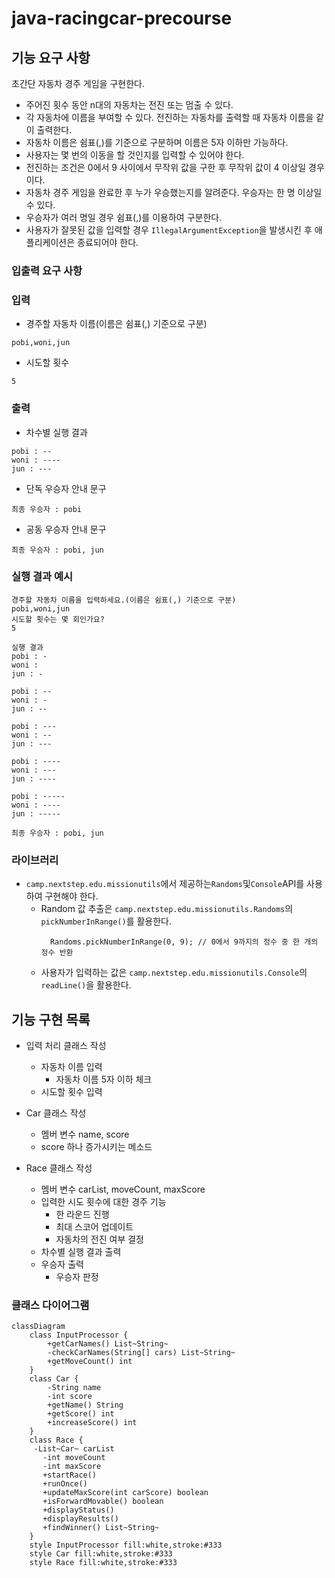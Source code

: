 # java-racingcar-precourse
## 기능 요구 사항

초간단 자동차 경주 게임을 구현한다.

- 주어진 횟수 동안 n대의 자동차는 전진 또는 멈출 수 있다.
- 각 자동차에 이름을 부여할 수 있다. 전진하는 자동차를 출력할 때 자동차 이름을 같이 출력한다.
- 자동차 이름은 쉼표(,)를 기준으로 구분하며 이름은 5자 이하만 가능하다.
- 사용자는 몇 번의 이동을 할 것인지를 입력할 수 있어야 한다.
- 전진하는 조건은 0에서 9 사이에서 무작위 값을 구한 후 무작위 값이 4 이상일 경우이다.
- 자동차 경주 게임을 완료한 후 누가 우승했는지를 알려준다. 우승자는 한 명 이상일 수 있다.
- 우승자가 여러 명일 경우 쉼표(,)를 이용하여 구분한다.
- 사용자가 잘못된 값을 입력할 경우 `IllegalArgumentException`을 발생시킨 후 애플리케이션은 종료되어야 한다.

### 입출력 요구 사항

### 입력

- 경주할 자동차 이름(이름은 쉼표(,) 기준으로 구분)

```
pobi,woni,jun
```

- 시도할 횟수

```
5
```

### **출력**

- 차수별 실행 결과

```
pobi : --
woni : ----
jun : ---
```

- 단독 우승자 안내 문구

```
최종 우승자 : pobi
```

- 공동 우승자 안내 문구

```
최종 우승자 : pobi, jun
```

### 실행 결과 예시

```
경주할 자동차 이름을 입력하세요.(이름은 쉼표(,) 기준으로 구분)
pobi,woni,jun
시도할 횟수는 몇 회인가요?
5

실행 결과
pobi : -
woni :
jun : -

pobi : --
woni : -
jun : --

pobi : ---
woni : --
jun : ---

pobi : ----
woni : ---
jun : ----

pobi : -----
woni : ----
jun : -----

최종 우승자 : pobi, jun
```

### 라이브러리

- `camp.nextstep.edu.missionutils`에서 제공하는`Randoms`및`Console`API를 사용하여 구현해야 한다.
    - Random 값 추출은 `camp.nextstep.edu.missionutils.Randoms`의 `pickNumberInRange()`를 활용한다.
        ```
          Randoms.pickNumberInRange(0, 9); // 0에서 9까지의 정수 중 한 개의 정수 반환
        ```
    - 사용자가 입력하는 값은 `camp.nextstep.edu.missionutils.Console`의 `readLine()`을 활용한다.

## 기능 구현 목록

- 입력 처리 클래스 작성
    - 자동차 이름 입력
        - 자동차 이름 5자 이하 체크
    - 시도할 횟수 입력


- Car 클래스 작성
    - 멤버 변수 name, score
    - score 하나 증가시키는 메소드


- Race 클래스 작성
    - 멤버 변수 carList, moveCount, maxScore
    - 입력한 시도 횟수에 대한 경주 기능
        - 한 라운드 진행
        - 최대 스코어 업데이트
        - 자동차의 전진 여부 결정
    - 차수별 실행 결과 출력
    - 우승자 출력
        - 우승자 판정

### 클래스 다이어그램
```mermaid
classDiagram
    class InputProcessor {
	    +getCarNames() List~String~
	    -checkCarNames(String[] cars) List~String~
	    +getMoveCount() int
    }
    class Car {
	    -String name
	    -int score
	    +getName() String
	    +getScore() int
	    +increaseScore() int
    }
    class Race {
     -List~Car~ carList
	   -int moveCount
	   -int maxScore
	   +startRace()
	   +runOnce()
	   +updateMaxScore(int carScore) boolean
	   +isForwardMovable() boolean
	   +displayStatus()
	   +displayResults()
	   +findWinner() List~String~
    }
    style InputProcessor fill:white,stroke:#333
    style Car fill:white,stroke:#333
    style Race fill:white,stroke:#333
```